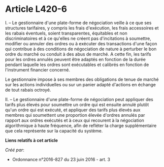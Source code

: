 # Article L420-6

I. – Le gestionnaire d'une plate-forme de négociation veille à ce que ses structures tarifaires, y compris les frais
d'exécution, les frais accessoires et les rabais éventuels, soient transparentes, équitables et non discriminatoires et à ce
qu'elles ne créent pas d'incitations à soumettre, modifier ou annuler des ordres ou à exécuter des transactions d'une façon
qui contribue à des conditions de négociation de nature à perturber le bon ordre du marché ou conduit à des abus de marché. A
cette fin, les tarifs pour les ordres annulés peuvent être adaptés en fonction de la durée pendant laquelle les ordres sont
exécutables et calibrés en fonction de l'instrument financier concerné.

Le gestionnaire impose à ses membres des obligations de tenue de marché sur les actions individuelles ou sur un panier adapté
d'actions en échange de tout rabais octroyé.

II. – Le gestionnaire d'une plate-forme de négociation peut appliquer des tarifs plus élevés pour soumettre un ordre qui est
ensuite annulé plutôt qu'un ordre qui est exécuté, et appliquer des tarifs plus élevés aux membres qui soumettent une
proportion élevée d'ordres annulés par rapport aux ordres exécutés et à ceux qui recourent à la négociation algorithmique à
haute fréquence, afin de refléter la charge supplémentaire que cela représente sur la capacité du système.

**Liens relatifs à cet article**

_Créé par_:

  - Ordonnance n°2016-827 du 23 juin 2016 - art. 3
